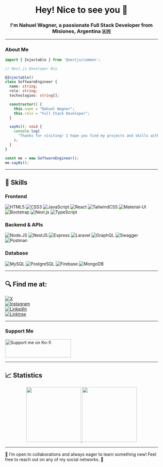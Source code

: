 <h1 align="center">Hey! Nice to see you 👋</h1>
<h3 align="center">I'm Nahuel Wagner, a passionate Full Stack Developer from Misiones, Argentina 🇦🇷</h3>

---

<h3 align="left">About Me</h3>

```typescript
import { Injectable } from '@nestjs/common';

// Nest.js Developer Bio

@Injectable()
class SoftwareEngineer {
  name: string;
  role: string;
  technologies: string[];

  constructor() {
    this.name = "Nahuel Wagner";
    this.role = "Full Stack Developer";
  }

  sayHi(): void {
    console.log(
      "Thanks for visiting! I hope you find my projects and skills with Nest.js interesting."
    );
  }
}

const me = new SoftwareEngineer();
me.sayHi();
```

---

## 🚀 Skills

### Frontend

![HTML5](https://img.shields.io/badge/HTML5-E34F26?style=for-the-badge&logo=html5&logoColor=red&labelColor=101010)
![CSS3](https://img.shields.io/badge/CSS3-1572B6?style=for-the-badge&logo=css3&logoColor=blue&labelColor=101010)
![JavaScript](https://img.shields.io/badge/JavaScript-F7DF1E?style=for-the-badge&logo=javascript&logoColor=white&labelColor=101010)
![React](https://img.shields.io/badge/React-61DAFB?style=for-the-badge&logo=react&logoColor=blue&labelColor=101010)
![TailwindCSS](https://img.shields.io/badge/TailwindCSS-38B2AC?style=for-the-badge&logo=tailwind-css&logoColor=white&labelColor=101010)
![Material-UI](https://img.shields.io/badge/Material--UI-0081CB?style=for-the-badge&logo=material-ui&logoColor=white&labelColor=101010)
![Bootstrap](https://img.shields.io/badge/Bootstrap-7952B3?style=for-the-badge&logo=bootstrap&logoColor=violet&labelColor=101010)
![Next.js](https://img.shields.io/badge/Next.js-000000?style=for-the-badge&logo=nextdotjs&logoColor=white&labelColor=101010)
![TypeScript](https://img.shields.io/badge/TypeScript-007ACC?style=for-the-badge&logo=typescript&logoColor=white&labelColor=101010)

### Backend & APIs

![Node.JS](https://img.shields.io/badge/Node.JS-339933?style=for-the-badge&logo=node.js&logoColor=white&labelColor=101010)
![NestJS](https://img.shields.io/badge/NestJS-E0234E?style=for-the-badge&logo=nestjs&logoColor=white&labelColor=101010)
![Express](https://img.shields.io/badge/Express-000000?style=for-the-badge&logo=express&logoColor=white&labelColor=101010)
![Laravel](https://img.shields.io/badge/Laravel-FF2D20?style=for-the-badge&logo=laravel&logoColor=red&labelColor=101010)
![GraphQL](https://img.shields.io/badge/GraphQL-E10098?style=for-the-badge&logo=graphql&logoColor=pink&labelColor=101010)
![Swagger](https://img.shields.io/badge/Swagger-85EA2D?style=for-the-badge&logo=swagger&logoColor=black&labelColor=101010)
![Postman](https://img.shields.io/badge/Postman-FF6C37?style=for-the-badge&logo=postman&logoColor=white&labelColor=101010)

### Database

![MySQL](https://img.shields.io/badge/MySQL-4479A1?style=for-the-badge&logo=mysql&logoColor=white&labelColor=101010)
![PostgreSQL](https://img.shields.io/badge/PostgreSQL-4169E1?style=for-the-badge&logo=postgresql&logoColor=blue&labelColor=101010)
![Firebase](https://img.shields.io/badge/Firebase-FFCA28?style=for-the-badge&logo=firebase&logoColor=white&labelColor=101010)
![MongoDB](https://img.shields.io/badge/MongoDB-47A248?style=for-the-badge&logo=mongodb&logoColor=white&labelColor=101010)

---

## 🔍 Find me at:

[![X](https://img.shields.io/badge/Twitter-@nahuelitodev-1DA1F2?style=for-the-badge&logo=twitter&logoColor=blue&labelColor=101010)](https://x.com/nahuelitodev)  
[![Instagram](https://img.shields.io/badge/Instagram-@nahuewagner-E4405F?style=for-the-badge&logo=instagram&logoColor=red&labelColor=101010)](https://instagram.com/nahue_wagner)  
[![LinkedIn](https://img.shields.io/badge/LinkedIn-Nahuel_Wagner-0077B5?style=for-the-badge&logo=linkedin&logoColor=blue&labelColor=101010)](https://www.linkedin.com/in/nahuewagner/)  
[![Linktree](https://img.shields.io/badge/Linktree-005571?style=for-the-badge&logo=linktree&logoColor=red&labelColor=101010)](https://linktr.ee/Nahuelito97)

---

<h3 align="left">Support Me</h3>

<p>
<a href="https://ko-fi.com/nahuewagner">
<img align="center" src="https://cdn.ko-fi.com/cdn/kofi5.png" height="60" width="217" alt="Support me on Ko-fi" style="filter: hue-rotate(300deg);" />
</a>
</p>


---



## 📈 Statistics

<p align="center">
  <a href="https://github.com/nahuelito97">
    <img height="180em" src="https://github-readme-stats-eight-theta.vercel.app/api?username=nahuelito97&show_icons=true&theme=radical&include_all_commits=true&count_private=true"/>
    <img height="180em" src="https://github-readme-stats-eight-theta.vercel.app/api/top-langs/?username=nahuelito97&layout=compact&langs_count=8&theme=radical"/>
  </a>
</p>

---

💬 I’m open to collaborations and always eager to learn something new! Feel free to reach out on any of my social networks. 🚀
